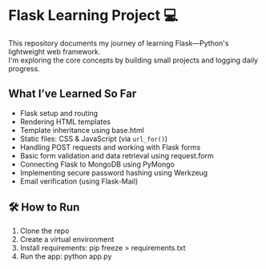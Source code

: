 # Flask Learning Project 💻

This repository documents my journey of learning Flask—Python's lightweight web framework.  
I'm exploring the core concepts by building small projects and logging daily progress.

## What I’ve Learned So Far

- Flask setup and routing
- Rendering HTML templates
- Template inheritance using base.html
- Static files: CSS & JavaScript (via `url_for()`)
- Handling POST requests and working with Flask forms
- Basic form validation and data retrieval using request.form
- Connecting Flask to MongoDB using PyMongo
- Implementing secure password hashing using Werkzeug
- Email verification (using Flask-Mail)


## 🛠️ How to Run

1. Clone the repo
2. Create a virtual environment
3. Install requirements:
   pip freeze > requirements.txt
4. Run the app:
   python app.py

